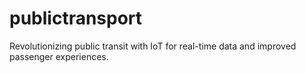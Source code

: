 # publictransport
Revolutionizing public transit with IoT for real-time data and improved passenger experiences.
